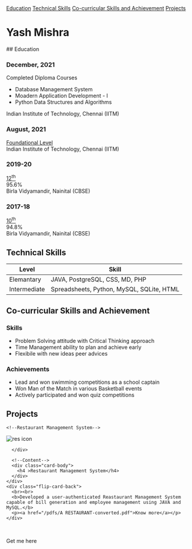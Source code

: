 <!--portfolio-->
<!-- Side navigation -->

<link rel="stylesheet" href="/css/sidebar.css">
<div class="sidenav" >
  <div >
  <a href="#edu">Education</a>   
  <a href="#tech">Technical Skills</a> 
  <a href="#soft">Co-curricular Skills and Achievement</a> 
  <a href="#pro">Projects</a>
  </div>
</div>



# Yash Mishra
<div id="edu">
</div>
## Education

<link rel="stylesheet" href="/css/timeline.css">
<div class="timeline">
  
  <div class="container right">
    <div class="content">
      <h3>December, 2021</h3>
      <p>Completed Diploma Courses<br>
        <ul> 
          <li>Database Management System</li>
          <li>Moadern Application Development - I</li>
          <li>Python Data Structures and Algorithms</li>
        </ul>
      Indian Institute of Technology, Chennai (IITM)</p>
    </div>
  </div>
  
  <div class="container left">
    <div class="content">
      <h3>August, 2021</h3>
      <p><a href="/ihtml/fl.html" >Foundational Level</a><br>
      Indian Institute of Technology, Chennai (IITM)</p>
    </div>
  </div>
  
  <div class="container right">
    <div class="content">
      <h3>2019-20</h3>
      <p><a href="/ihtml/12.html" >12<sup>th</sup></a><br>
      95.6%<br>
      Birla Vidyamandir, Nainital (CBSE)</p>
    </div>
  </div>
  
  <div class="container left">
    <div class="content">
      <h3>2017-18</h3>
      <p><a href="/ihtml/1.html" >10<sup>th</sup></a><br>
      94.8%<br>
      Birla Vidyamandir, Nainital (CBSE)</p>
    </div>
  </div>

</div>





<div id="tech">
</div>

## Technical Skills

| Level         | Skill |
|---------------|-------|
| Elemantary    |JAVA, PostgreSQL, CSS, MD, PHP  |
| Intermediate  |Spreadsheets, Python, MySQL, SQLite, HTML |

<div id="soft">
</div>
  
## Co-curricular Skills and Achievement
### Skills
- Problem Solving attitude with Critical Thinking approach
- Time Management ability to plan and achieve early
- Flexibile with new ideas peer advices
### Achievements
- Lead and won swimming competitions as a school captain
- Won Man of the Match in various Basketball events
- Actively participated and won quiz competitions

<div id="pro">
</div>

  
## Projects
  
<!--flip cards-->
    
    <!--Restaurant Management System-->
<link rel="stylesheet" href="/css/flip.css">
<div class="flip-card">
  <div class="flip-card-inner">
    <div class="flip-card-front">
       <!-- Image-->
      <div class="view overlay">
        <img class="card-img-top" src="/images/sdf.png" alt="res icon">
       
      </div>

      <!--Content-->
      <div class="card-body">
        <h4 >Restaurant Management System</h4>
      </div>
    </div>
    <div class="flip-card-back">
      <br><br>
      <b>Developed a user-authenticated Reastaurant Management System capable of bill generation and employee management using JAVA and MySQL.</b>
      <p><a href="/pdfs/A RESTAURANT-converted.pdf">Know more</a></p>
    </div>
  </div>
</div>
    
  <br>


<!-- Social Icons -->
<link rel="stylesheet" href="https://cdnjs.cloudflare.com/ajax/libs/font-awesome/4.7.0/css/font-awesome.min.css">
<link rel="stylesheet" href="/css/footer.css">
<footer>
  <p>Get me here<br>
  <a href="https://www.linkedin.com/in/the-y9" class="fa fa-linkedin" style="background: #007bb5; color: white;"></a>

